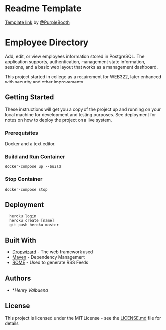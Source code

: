 # Readme Template

[Template link](https://gist.github.com/PurpleBooth/109311bb0361f32d87a2)
by [@PurpleBooth](https://github.com/PurpleBooth)

# Employee Directory

Add, edit, or view employees information stored in PostgreSQL. The application supports, authentication, management state information, sessions, and a basic web layout that works as a management dashboard.

This project started in college as a requirement for WEB322, later enhanced with security and other improvements.

## Getting Started

These instructions will get you a copy of the project up and running on your local machine for development and testing purposes. See deployment for notes on how to deploy the project on a live system.

### Prerequisites

Docker and a text editor.

### Build and Run Container
```
docker-compose up --build
```
### Stop Container
```
docker-compose stop
```

## Deployment

```
  heroku login
  heroku create [name]
  git push heroku master
```

## Built With

* [Dropwizard](http://www.dropwizard.io/1.0.2/docs/) - The web framework used
* [Maven](https://maven.apache.org/) - Dependency Management
* [ROME](https://rometools.github.io/rome/) - Used to generate RSS Feeds


## Authors

* **Henry Valbuena*

## License

This project is licensed under the MIT License - see the [LICENSE.md](LICENSE.md) file for details
